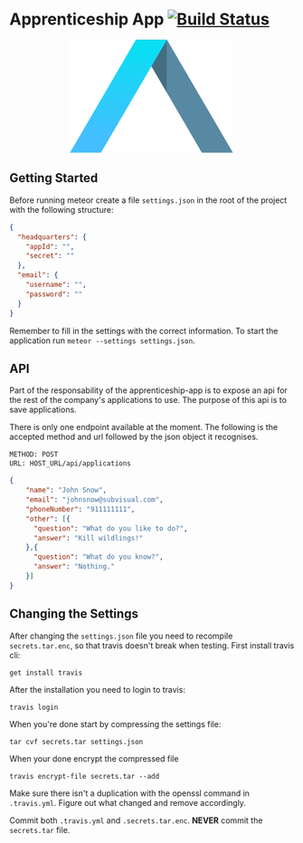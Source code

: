 Apprenticeship App [![Build Status](https://travis-ci.org/subvisual/apprenticeship-app.svg)](https://travis-ci.org/subvisual/apprenticeship-app)
==================

<p align="center">
  <img src=".apprenticeship.png" alt="Apprenticeship Logo">
</p>

Getting Started
---------------

Before running meteor create a file `settings.json` in the root of the project with the following structure:

```json
{
  "headquarters": {
    "appId": "",
    "secret": ""
  },
  "email": {
    "username": "",
    "password": ""
  }
}
```

Remember to fill in the settings with the correct information.
To start the application run `meteor --settings settings.json`.

API
---

Part of the responsability of the apprenticeship-app is to expose an api for the rest of the company's applications to use.
The purpose of this api is to save applications.

There is only one endpoint available at the moment.
The following is the accepted method and url followed by the json object it recognises.

```
METHOD: POST
URL: HOST_URL/api/applications
```

```json
{
    "name": "John Snow",
    "email": "johnsnow@subvisual.com",
    "phoneNumber": "911111111",
    "other": [{
      "question": "What do you like to do?",
      "answer": "Kill wildlings!"
    },{
      "question": "What do you know?",
      "answer": "Nothing."
    }]
}
```

Changing the Settings
--------------------------

After changing the `settings.json` file you need to recompile `secrets.tar.enc`, so that travis doesn't break when testing.
First install travis cli:

```
get install travis
```

After the installation you need to login to travis:

```
travis login
```

When you're done start by compressing the settings file:

```
tar cvf secrets.tar settings.json
```

When your done encrypt the compressed file

```
travis encrypt-file secrets.tar --add
```

Make sure there isn't a duplication with the openssl command in `.travis.yml`.
Figure out what changed and remove accordingly.

Commit both `.travis.yml` and `.secrets.tar.enc`.
**NEVER** commit the `secrets.tar` file.

